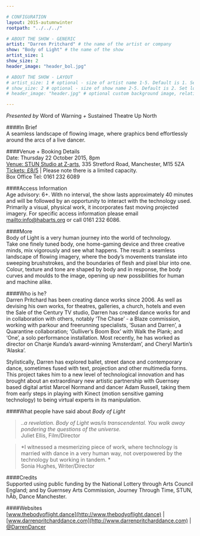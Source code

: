 ```yaml
---

# CONFIGURATION
layout: 2015-autumnwinter
rootpath: "../../../"

# ABOUT THE SHOW - GENERIC
artist: "Darren Pritchard" # the name of the artist or company
show: "Body of Light" # the name of the show
artist_size: 1
show_size: 2
header_image: "header_bol.jpg"

# ABOUT THE SHOW - LAYOUT
# artist_size: 1 # optional - size of artist name 1-5. Default is 1. Set longer names to lower values
# show_size: 2 # optional - size of show name 2-5. Default is 2. Set longer names to lower values
# header_image: "header.jpg" # optional custom background image, relative to current page

---
```

*Presented by* Word of Warning *+* Sustained Theatre Up North       
           
####In Brief     
A seamless landscape of flowing image, where graphics bend effortlessly around the arcs of a live dancer.        
          
####Venue + Booking Details    
Date: Thursday 22 October 2015, 8pm              
[Venue: STUN Studio at Z-arts](http://www.z-arts.org/about-us/getting-here), 335 Stretford Road, Manchester, M15 5ZA          
[Tickets: £8/5](http://www.z-arts.org/events/word-of-warning) | Please note there is a limited capacity.         
Box Office Tel: 0161 232 6089 

####Access Information      
Age advisory: 6+.  With no interval, the show lasts approximately 40 minutes and will be followed by an opportunity to interact with the technology used. Primarily a visual, physical work, it incorporates fast moving projected imagery. For specific access information please email <mailto:info@habarts.org> or call 0161 232 6086.    
      
####More        
Body of Light is a very human journey into the world of technology.  
Take one finely tuned body, one home-gaming device and three creative minds, mix vigorously and see what happens.  The result: a seamless landscape of flowing imagery, where the body’s movements translate into sweeping brushstrokes, and the boundaries of flesh and pixel blur into one.  Colour, texture and tone are shaped by body and in response, the body curves and moulds to the image, opening up new possibilities for human and machine alike.    

####Who is he?    
Darren Pritchard has been creating dance works since 2006. As well as devising his own works, for theatres, galleries, a church, hotels and even the Sale of the Century TV studio, Darren has created dance works for and in collaboration with others, notably ‘The Chase’ - a Blaze commission, working with parkour and freerunning specialists, ‘Susan and Darren’, a Quarantine collaboration; ‘Gulliver’s Boom Box’ with Walk the Plank; and ‘One’, a solo performance installation. Most recently, he has worked as director on Chanje Kunda’s award-winning ‘Amsterdam’, and Cheryl Martin’s ‘Alaska’.   

Stylistically, Darren has explored ballet, street dance and contemporary dance, sometimes fused with text, projection and other multimedia forms.  This project takes him to a new level of technological innovation
and has brought about an extraordinary new artistic partnership with Guernsey based digital artist Marcel Normand and dancer Adam Russell, taking them  from early steps in playing with Kinect (motion sensitive gaming technology) to being virtual experts in its manipulation.    
    
####What people have said about *Body of Light*        
>*..a revelation. Body of Light was/is transcendental. You walk away pondering the questions of the universe.*<br>Juliet Ellis, Film/Director    

>*I witnessed a mesmerizing piece of work, where technology is married with dance in a very human way, not overpowered by the technology but working in tandem. *<br>Sonia Hughes, Writer/Director    

####Credits         
Supported using public funding by the National Lottery through Arts Council England;  and by Guernsey Arts Commission, Journey Through Time, STUN, hÅb, Dance Manchester.
         
####Websites    
[www.thebodyoflight.dance](http://www.thebodyoflight.dance) | [www.darrenpritcharddance.com](http://www.darrenpritcharddance.com) | [@DarrenDancer](http://twitter.com/DarrenDancer)
